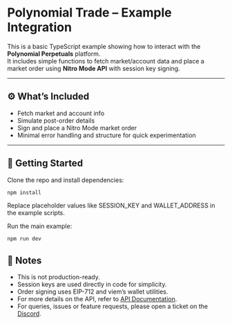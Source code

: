 # Polynomial Trade – Example Integration

This is a basic TypeScript example showing how to interact with the **Polynomial Perpetuals** platform.  
It includes simple functions to fetch market/account data and place a market order using **Nitro Mode API** with session key signing.

---

## ⚙️ What’s Included

- Fetch market and account info
- Simulate post-order details
- Sign and place a Nitro Mode market order
- Minimal error handling and structure for quick experimentation

---

## 🧪 Getting Started

Clone the repo and install dependencies:

```bash
npm install
```

Replace placeholder values like SESSION_KEY and WALLET_ADDRESS in the example scripts.

Run the main example:

```bash
npm run dev
```

## 🔐 Notes

- This is not production-ready.
- Session keys are used directly in code for simplicity.
- Order signing uses EIP-712 and viem’s wallet utilities.
- For more details on the API, refer to [API Documentation](https://docs.polynomial.fi).
- For queries, issues or feature requests, please open a ticket on the [Discord](https://discord.com/channels/843170059006640179/986580658015076353).
